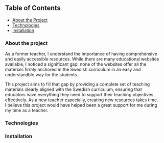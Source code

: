 
## Table of Contents
- [About the Project](#about-the-project)
- [Technologies](#technologies)
- [Installation](#installation)

### About the project 
As a former teacher, I understand the importance of having comprehensive and easily accessible resources. While there are many educational websites available, I noticed a significant gap: none of the websites offer all the materials firmly anchored in the Swedish curriculum in an easy and understandble way for the students. 

This project aims to fill that gap by providing a complete set of teaching materials clearly aligned with the Swedish curriculum, ensuring that educators have everything they need to support their teaching objectives effectively. As a new teacher especially, creating new resources takes time. I believe this project would have helped been a great support for me during my time as a teacher. 

### Technologies

### Installation



